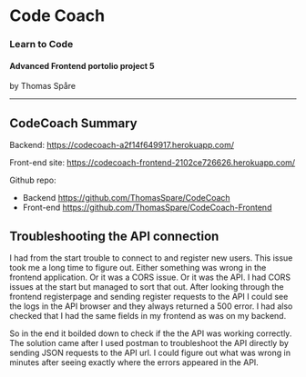 # Code Coach
### Learn to Code

#### Advanced Frontend portolio project 5

by Thomas Spåre

---
## CodeCoach Summary

Backend: https://codecoach-a2f14f649917.herokuapp.com/

Front-end site: https://codecoach-frontend-2102ce726626.herokuapp.com/

Github repo: 

- Backend  https://github.com/ThomasSpare/CodeCoach
- Front-end  https://github.com/ThomasSpare/CodeCoach-Frontend 

## Troubleshooting the API connection

I had from the start trouble to connect to and register new users. This issue took me a long time to figure out.
Either something was wrong in the frontend application. Or it was a CORS issue. Or it was the API.
I had CORS issues at the start but managed to sort that out. After looking through the frontend registerpage and sending
register requests to the API I could see the logs in the API browser and they always returned a 500 error. 
I had also checked that I had the same fields in my frontend as was on my backend. 

So in the end it boilded down to check if the the API was working correctly.
The solution came after I used postman to troubleshoot the API directly by sending JSON requests to the API url.
I could figure out what was wrong in minutes after seeing exactly where the errors appeared in the API.
